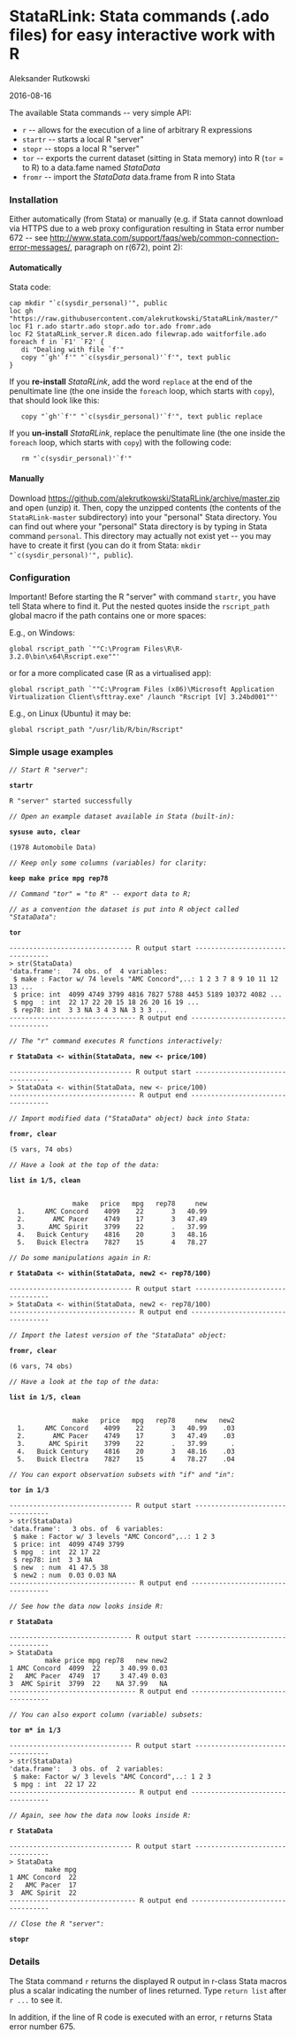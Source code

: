 StataRLink: Stata commands (.ado files) for easy interactive work with R
================
Aleksander Rutkowski

2016-08-16

The available Stata commands -- very simple API:

- `r` -- allows for the execution of a line of arbitrary R expressions
- `startr` -- starts a local R "server"
- `stopr` -- stops a local R "server"
- `tor` -- exports the current dataset (sitting in Stata memory) into R (`tor` = to R) to a data.fame named *StataData*
- `fromr` -- import the *StataData* data.frame from R into Stata

### Installation

Either automatically (from Stata) or manually (e.g. if Stata cannot download via HTTPS
due to a web proxy configuration resulting in Stata error number 672 -- see
<http://www.stata.com/support/faqs/web/common-connection-error-messages/>,
paragraph on r(672), point 2):

#### Automatically

Stata code:

```
cap mkdir "`c(sysdir_personal)'", public
loc gh "https://raw.githubusercontent.com/alekrutkowski/StataRLink/master/"
loc F1 r.ado startr.ado stopr.ado tor.ado fromr.ado
loc F2 StataRLink_server.R dicen.ado filewrap.ado waitforfile.ado
foreach f in `F1' `F2' {
   di "Dealing with file `f'"
   copy "`gh'`f'" "`c(sysdir_personal)'`f'", text public
}
```

If you **re-install** *StataRLink*, add the word `replace` at the end of the
penultimate line (the one inside the `foreach` loop,
which starts with `copy`), that should look like this:

```
   copy "`gh'`f'" "`c(sysdir_personal)'`f'", text public replace
```

If you **un-install** *StataRLink*, replace the
penultimate line (the one inside the `foreach` loop,
which starts with `copy`) with the following code:

```
   rm "`c(sysdir_personal)'`f'"
```

#### Manually

Download <https://github.com/alekrutkowski/StataRLink/archive/master.zip>
and open (unzip) it. Then, copy the unzipped contents
(the contents of the `StataRLink-master` subdirectory) into your "personal"
Stata directory. You can find out where your "personal" Stata directory is by
typing in Stata command `personal`. This directory may actually not exist yet --
you may have to create it first (you can do it from Stata:
``mkdir "`c(sysdir_personal)'", public``).

### Configuration

Important! Before starting the R "server" with command `startr`,
you have tell Stata where to find it. Put the nested quotes
inside the `rscript_path` global macro if the path contains
one or more spaces:

E.g., on Windows:

```
global rscript_path `""C:\Program Files\R\R-3.2.0\bin\x64\Rscript.exe""'
```

or for a more complicated case (R as a virtualised app):

```
global rscript_path `""C:\Program Files (x86)\Microsoft Application Virtualization Client\sfttray.exe" /launch "Rscript [V] 3.24bd001""'
```

E.g., on Linux (Ubuntu) it may be:

```
global rscript_path "/usr/lib/R/bin/Rscript"
```

### Simple usage examples

*`// Start R "server":`*

**`startr`**

```
R "server" started successfully
```

*`// Open an example dataset available in Stata (built-in):`*

**`sysuse auto, clear`**

```
(1978 Automobile Data)
```

*`// Keep only some columns (variables) for clarity:`*

**`keep make price mpg rep78`**

*`// Command "tor" = "to R" -- export data to R;`*

*`// as a convention the dataset is put into R object called "StataData":`*

**`tor`**

```
------------------------------- R output start ---------------------------------
> str(StataData)
'data.frame':   74 obs. of  4 variables:
 $ make : Factor w/ 74 levels "AMC Concord",..: 1 2 3 7 8 9 10 11 12 13 ...
 $ price: int  4099 4749 3799 4816 7827 5788 4453 5189 10372 4082 ...
 $ mpg  : int  22 17 22 20 15 18 26 20 16 19 ...
 $ rep78: int  3 3 NA 3 4 3 NA 3 3 3 ...
-------------------------------- R output end ----------------------------------
```

*`// The "r" command executes R functions interactively:`*

**`r StataData <- within(StataData, new <- price/100)`**

```
------------------------------- R output start ---------------------------------
> StataData <- within(StataData, new <- price/100)
-------------------------------- R output end ----------------------------------
```

*`// Import modified data ("StataData" object) back into Stata:`*

**`fromr, clear`**

```
(5 vars, 74 obs)
```

*`// Have a look at the top of the data:`*

**`list in 1/5, clean`**

```

                make   price   mpg   rep78     new  
  1.     AMC Concord    4099    22       3   40.99  
  2.       AMC Pacer    4749    17       3   47.49  
  3.      AMC Spirit    3799    22       .   37.99  
  4.   Buick Century    4816    20       3   48.16  
  5.   Buick Electra    7827    15       4   78.27  
```

*`// Do some manipulations again in R:`*

**`r StataData <- within(StataData, new2 <- rep78/100)`**

```
------------------------------- R output start ---------------------------------
> StataData <- within(StataData, new2 <- rep78/100)
-------------------------------- R output end ----------------------------------
```

*`// Import the latest version of the "StataData" object:`*

**`fromr, clear`**

```
(6 vars, 74 obs)
```

*`// Have a look at the top of the data:`*

**`list in 1/5, clean`**

```

                make   price   mpg   rep78     new   new2  
  1.     AMC Concord    4099    22       3   40.99    .03  
  2.       AMC Pacer    4749    17       3   47.49    .03  
  3.      AMC Spirit    3799    22       .   37.99      .  
  4.   Buick Century    4816    20       3   48.16    .03  
  5.   Buick Electra    7827    15       4   78.27    .04  
```

*`// You can export observation subsets with "if" and "in":`*

**`tor in 1/3`**

```
------------------------------- R output start ---------------------------------
> str(StataData)
'data.frame':   3 obs. of  6 variables:
 $ make : Factor w/ 3 levels "AMC Concord",..: 1 2 3
 $ price: int  4099 4749 3799
 $ mpg  : int  22 17 22
 $ rep78: int  3 3 NA
 $ new  : num  41 47.5 38
 $ new2 : num  0.03 0.03 NA
-------------------------------- R output end ----------------------------------
```

*`// See how the data now looks inside R:`*

**`r StataData`**

```
------------------------------- R output start ---------------------------------
> StataData
         make price mpg rep78   new new2
1 AMC Concord  4099  22     3 40.99 0.03
2   AMC Pacer  4749  17     3 47.49 0.03
3  AMC Spirit  3799  22    NA 37.99   NA
-------------------------------- R output end ----------------------------------
```

*`// You can also export column (variable) subsets:`*

**`tor m* in 1/3`**

```
------------------------------- R output start ---------------------------------
> str(StataData)
'data.frame':   3 obs. of  2 variables:
 $ make: Factor w/ 3 levels "AMC Concord",..: 1 2 3
 $ mpg : int  22 17 22
-------------------------------- R output end ----------------------------------
```

*`// Again, see how the data now looks inside R:`*

**`r StataData`**

```
------------------------------- R output start ---------------------------------
> StataData
         make mpg
1 AMC Concord  22
2   AMC Pacer  17
3  AMC Spirit  22
-------------------------------- R output end ----------------------------------
```

*`// Close the R "server":`*

**`stopr`**

### Details

The Stata command `r` returns the displayed R output in r-class Stata macros
plus a scalar indicating the number of lines returned. Type `return list`
after `r ...` to see it.

In addition, if the line of R code is executed with an error, `r` returns Stata error
number 675.
